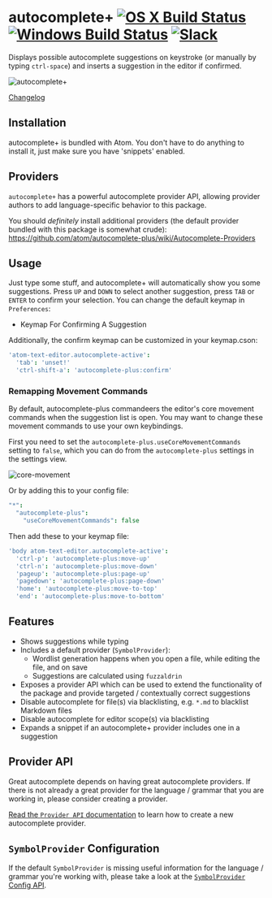 # autocomplete+ [![OS X Build Status](https://travis-ci.org/atom/autocomplete-plus.svg?branch=master)](https://travis-ci.org/atom/autocomplete-plus) [![Windows Build Status](https://ci.appveyor.com/api/projects/status/4faqdkcw2d0ybgiv/branch/master?svg=true)](https://ci.appveyor.com/project/joefitzgerald/autocomplete-plus/branch/master) [![Slack](https://img.shields.io/badge/chat-atomio%2Eslack%2Ecom-blue.svg?style=flat-square)](http://atom-slack.herokuapp.com/)

Displays possible autocomplete suggestions on keystroke (or manually by typing `ctrl-space`) and inserts a suggestion in the editor if confirmed.

![autocomplete+](https://cloud.githubusercontent.com/assets/744740/7656861/9fb8bcc4-faea-11e4-9814-9dca218ded93.png)

[Changelog](https://github.com/atom/autocomplete-plus/releases)

## Installation

autocomplete+ is bundled with Atom. You don't have to do anything to install it, just make sure you have 'snippets' enabled.

## Providers

`autocomplete+` has a powerful autocomplete provider API, allowing provider authors to add language-specific behavior to this package.

You should *definitely* install additional providers (the default provider bundled with this package is somewhat crude): https://github.com/atom/autocomplete-plus/wiki/Autocomplete-Providers

## Usage

Just type some stuff, and autocomplete+ will automatically show you some suggestions.
Press `UP` and `DOWN` to select another suggestion, press `TAB` or `ENTER` to confirm your selection. You can change the default keymap in `Preferences`:

* Keymap For Confirming A Suggestion

Additionally, the confirm keymap can be customized in your keymap.cson:

```coffeescript
'atom-text-editor.autocomplete-active':
  'tab': 'unset!'
  'ctrl-shift-a': 'autocomplete-plus:confirm'
```

### Remapping Movement Commands

By default, autocomplete-plus commandeers the editor's core movement commands when the suggestion list is open. You may want to change these movement commands to use your own keybindings.

First you need to set the `autocomplete-plus.useCoreMovementCommands` setting to `false`, which you can do from the `autocomplete-plus` settings in the settings view.

![core-movement](https://cloud.githubusercontent.com/assets/69169/8839134/72a9c7e6-3087-11e5-9d1f-8d3d15961327.jpg)

Or by adding this to your config file:

```coffee
"*":
  "autocomplete-plus":
    "useCoreMovementCommands": false
```

Then add these to your keymap file:

```coffeescript
'body atom-text-editor.autocomplete-active':
  'ctrl-p': 'autocomplete-plus:move-up'
  'ctrl-n': 'autocomplete-plus:move-down'
  'pageup': 'autocomplete-plus:page-up'
  'pagedown': 'autocomplete-plus:page-down'
  'home': 'autocomplete-plus:move-to-top'
  'end': 'autocomplete-plus:move-to-bottom'
```

## Features

* Shows suggestions while typing
* Includes a default provider (`SymbolProvider`):
  * Wordlist generation happens when you open a file, while editing the file, and on save
  * Suggestions are calculated using `fuzzaldrin`
* Exposes a provider API which can be used to extend the functionality of the package and provide targeted / contextually correct suggestions
* Disable autocomplete for file(s) via blacklisting, e.g. `*.md` to blacklist Markdown files
* Disable autocomplete for editor scope(s) via blacklisting
* Expands a snippet if an autocomplete+ provider includes one in a suggestion

## Provider API

Great autocomplete depends on having great autocomplete providers. If there is not already a great provider for the language / grammar that you are working in, please consider creating a provider.

[Read the `Provider API` documentation](https://github.com/atom/autocomplete-plus/wiki/Provider-API) to learn how to create a new autocomplete provider.

## `SymbolProvider` Configuration

If the default `SymbolProvider` is missing useful information for the language / grammar you're working with, please take a look at the [`SymbolProvider` Config API](https://github.com/atom/autocomplete-plus/wiki/SymbolProvider-Config-API).
